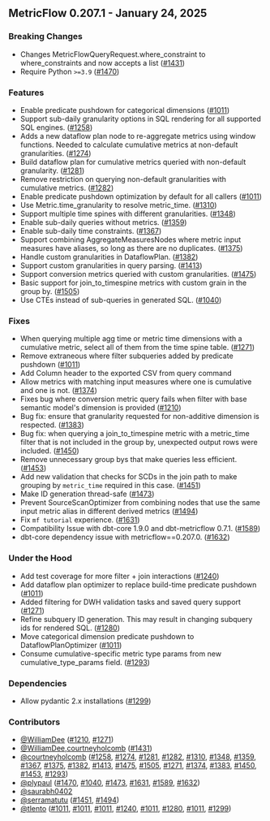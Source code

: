 ## MetricFlow 0.207.1 - January 24, 2025

### Breaking Changes

- Changes MetricFlowQueryRequest.where_constraint to where_constraints and now accepts a list ([#1431](https://github.com/dbt-labs/metricflow/issues/1431))
- Require Python `>=3.9` ([#1470](https://github.com/dbt-labs/metricflow/issues/1470))

### Features

- Enable predicate pushdown for categorical dimensions ([#1011](https://github.com/dbt-labs/metricflow/issues/1011))
- Support sub-daily granularity options in SQL rendering for all supported SQL engines. ([#1258](https://github.com/dbt-labs/metricflow/issues/1258))
- Adds a new dataflow plan node to re-aggregate metrics using window functions. Needed to calculate cumulative metrics at non-default granularities. ([#1274](https://github.com/dbt-labs/metricflow/issues/1274))
- Build dataflow plan for cumulative metrics queried with non-default granularity. ([#1281](https://github.com/dbt-labs/metricflow/issues/1281))
- Remove restriction on querying non-default granularities with cumulative metrics. ([#1282](https://github.com/dbt-labs/metricflow/issues/1282))
- Enable predicate pushdown optimization by default for all callers ([#1011](https://github.com/dbt-labs/metricflow/issues/1011))
- Use Metric.time_granularity to resolve metric_time. ([#1310](https://github.com/dbt-labs/metricflow/issues/1310))
- Support multiple time spines with different granularities. ([#1348](https://github.com/dbt-labs/metricflow/issues/1348))
- Enable sub-daily queries without metrics. ([#1359](https://github.com/dbt-labs/metricflow/issues/1359))
- Enable sub-daily time constraints. ([#1367](https://github.com/dbt-labs/metricflow/issues/1367))
- Support combining AggregateMeasuresNodes where metric input measures have aliases, so long as there are no duplicates. ([#1375](https://github.com/dbt-labs/metricflow/issues/1375))
- Handle custom granularities in DataflowPlan. ([#1382](https://github.com/dbt-labs/metricflow/issues/1382))
- Support custom granularities in query parsing. ([#1413](https://github.com/dbt-labs/metricflow/issues/1413))
- Support conversion metrics queried with custom granularities. ([#1475](https://github.com/dbt-labs/metricflow/issues/1475))
- Basic support for join_to_timespine metrics with custom grain in the group by. ([#1505](https://github.com/dbt-labs/metricflow/issues/1505))
- Use CTEs instead of sub-queries in generated SQL. ([#1040](https://github.com/dbt-labs/metricflow/issues/1040))

### Fixes

- When querying multiple agg time or metric time dimensions with a cumulative metric, select all of them from the time spine table. ([#1271](https://github.com/dbt-labs/metricflow/issues/1271))
- Remove extraneous where filter subqueries added by predicate pushdown ([#1011](https://github.com/dbt-labs/metricflow/issues/1011))
- Add Column header to the exported CSV from query command
- Allow metrics with matching input measures where one is cumulative and one is not. ([#1374](https://github.com/dbt-labs/metricflow/issues/1374))
- Fixes bug where conversion metric query fails when filter with base semantic model's dimension is provided ([#1210](https://github.com/dbt-labs/metricflow/issues/1210))
- Bug fix: ensure that granularity requested for non-additive dimension is respected. ([#1383](https://github.com/dbt-labs/metricflow/issues/1383))
- Bug fix: when querying a join_to_timespine metric with a metric_time filter that is not included in the group by, unexpected output rows were included. ([#1450](https://github.com/dbt-labs/metricflow/issues/1450))
- Remove unnecessary group bys that make queries less efficient. ([#1453](https://github.com/dbt-labs/metricflow/issues/1453))
- Add new validation that checks for SCDs in the join path to make grouping by `metric_time` required in this case. ([#1451](https://github.com/dbt-labs/metricflow/issues/1451))
- Make ID generation thread-safe ([#1473](https://github.com/dbt-labs/metricflow/issues/1473))
- Prevent SourceScanOptimizer from combining nodes that use the same input metric alias in different derived metrics ([#1494](https://github.com/dbt-labs/metricflow/issues/1494))
- Fix `mf tutorial` experience. ([#1631](https://github.com/dbt-labs/metricflow/issues/1631))
- Compatibility Issue with dbt-core 1.9.0 and dbt-metricflow 0.7.1. ([#1589](https://github.com/dbt-labs/metricflow/issues/1589))
- dbt-core dependency issue with metricflow==0.207.0. ([#1632](https://github.com/dbt-labs/metricflow/issues/1632))

### Under the Hood

- Add test coverage for more filter + join interactions ([#1240](https://github.com/dbt-labs/metricflow/issues/1240))
- Add dataflow plan optimizer to replace build-time predicate pushdown ([#1011](https://github.com/dbt-labs/metricflow/issues/1011))
- Added filtering for DWH validation tasks and saved query support ([#1271](https://github.com/dbt-labs/metricflow/issues/1271))
- Refine subquery ID generation. This may result in changing subquery ids for rendered SQL. ([#1280](https://github.com/dbt-labs/metricflow/issues/1280))
- Move categorical dimension predicate pushdown to DataflowPlanOptimizer ([#1011](https://github.com/dbt-labs/metricflow/issues/1011))
- Consume cumulative-specific metric type params from new cumulative_type_params field. ([#1293](https://github.com/dbt-labs/metricflow/issues/1293))

### Dependencies

- Allow pydantic 2.x installations ([#1299](https://github.com/dbt-labs/metricflow/issues/1299))

### Contributors
- [@WilliamDee](https://github.com/WilliamDee) ([#1210](https://github.com/dbt-labs/metricflow/issues/1210), [#1271](https://github.com/dbt-labs/metricflow/issues/1271))
- [@WilliamDee,courtneyholcomb](https://github.com/WilliamDee,courtneyholcomb) ([#1431](https://github.com/dbt-labs/metricflow/issues/1431))
- [@courtneyholcomb](https://github.com/courtneyholcomb) ([#1258](https://github.com/dbt-labs/metricflow/issues/1258), [#1274](https://github.com/dbt-labs/metricflow/issues/1274), [#1281](https://github.com/dbt-labs/metricflow/issues/1281), [#1282](https://github.com/dbt-labs/metricflow/issues/1282), [#1310](https://github.com/dbt-labs/metricflow/issues/1310), [#1348](https://github.com/dbt-labs/metricflow/issues/1348), [#1359](https://github.com/dbt-labs/metricflow/issues/1359), [#1367](https://github.com/dbt-labs/metricflow/issues/1367), [#1375](https://github.com/dbt-labs/metricflow/issues/1375), [#1382](https://github.com/dbt-labs/metricflow/issues/1382), [#1413](https://github.com/dbt-labs/metricflow/issues/1413), [#1475](https://github.com/dbt-labs/metricflow/issues/1475), [#1505](https://github.com/dbt-labs/metricflow/issues/1505), [#1271](https://github.com/dbt-labs/metricflow/issues/1271), [#1374](https://github.com/dbt-labs/metricflow/issues/1374), [#1383](https://github.com/dbt-labs/metricflow/issues/1383), [#1450](https://github.com/dbt-labs/metricflow/issues/1450), [#1453](https://github.com/dbt-labs/metricflow/issues/1453), [#1293](https://github.com/dbt-labs/metricflow/issues/1293))
- [@plypaul](https://github.com/plypaul) ([#1470](https://github.com/dbt-labs/metricflow/issues/1470), [#1040](https://github.com/dbt-labs/metricflow/issues/1040), [#1473](https://github.com/dbt-labs/metricflow/issues/1473), [#1631](https://github.com/dbt-labs/metricflow/issues/1631), [#1589](https://github.com/dbt-labs/metricflow/issues/1589), [#1632](https://github.com/dbt-labs/metricflow/issues/1632))
- [@saurabh0402](https://github.com/saurabh0402)
- [@serramatutu](https://github.com/serramatutu) ([#1451](https://github.com/dbt-labs/metricflow/issues/1451), [#1494](https://github.com/dbt-labs/metricflow/issues/1494))
- [@tlento](https://github.com/tlento) ([#1011](https://github.com/dbt-labs/metricflow/issues/1011), [#1011](https://github.com/dbt-labs/metricflow/issues/1011), [#1011](https://github.com/dbt-labs/metricflow/issues/1011), [#1240](https://github.com/dbt-labs/metricflow/issues/1240), [#1011](https://github.com/dbt-labs/metricflow/issues/1011), [#1280](https://github.com/dbt-labs/metricflow/issues/1280), [#1011](https://github.com/dbt-labs/metricflow/issues/1011), [#1299](https://github.com/dbt-labs/metricflow/issues/1299))

